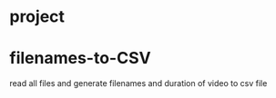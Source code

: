 # project

# filenames-to-CSV
read all files and generate filenames and duration of video to csv file 
